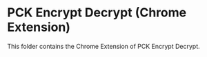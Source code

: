PCK Encrypt Decrypt (Chrome Extension)
=

This folder contains the Chrome Extension of PCK Encrypt Decrypt.<br/>
